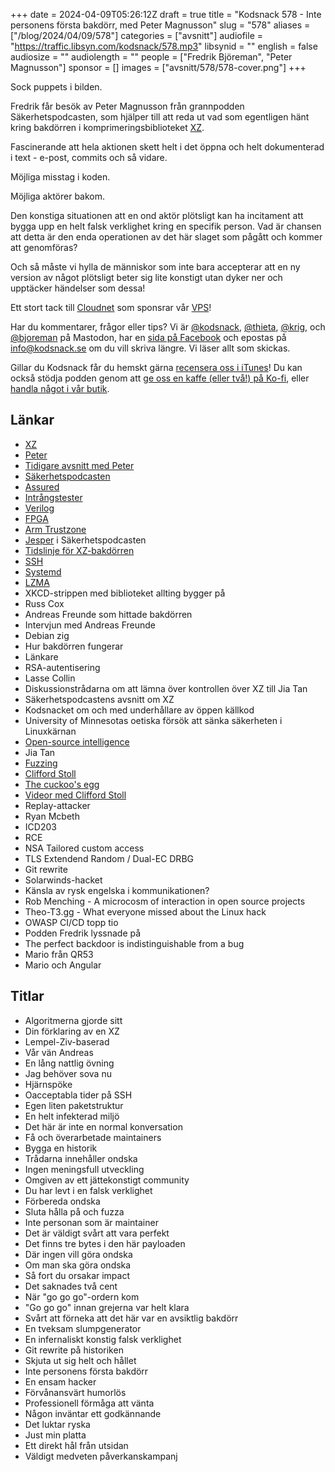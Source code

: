 +++
date = 2024-04-09T05:26:12Z
draft = true
title = "Kodsnack 578 - Inte personens första bakdörr, med Peter Magnusson"
slug = "578"
aliases = ["/blog/2024/04/09/578"]
categories = ["avsnitt"]
audiofile = "https://traffic.libsyn.com/kodsnack/578.mp3"
libsynid = ""
english = false
audiosize = ""
audiolength = ""
people = ["Fredrik Björeman", "Peter Magnusson"]
sponsor = []
images = ["avsnitt/578/578-cover.png"]
+++

Sock puppets i bilden.


Fredrik får besök av Peter Magnusson från grannpodden Säkerhetspodcasten, som hjälper till att reda ut vad som egentligen hänt kring bakdörren i komprimeringsbiblioteket [XZ](https://en.wikipedia.org/wiki/XZ_Utils).

Fascinerande att hela aktionen skett helt i det öppna och helt dokumenterad i text - e-post, commits och så vidare.

Möjliga misstag i koden.

Möjliga aktörer bakom.

Den konstiga situationen att en ond aktör plötsligt kan ha incitament att bygga upp en helt falsk verklighet kring en specifik person. Vad är chansen att detta är den enda operationen av det här slaget som pågått och kommer att genomföras?

Och så måste vi hylla de människor som inte bara accepterar att en ny version av något plötsligt beter sig lite konstigt utan dyker ner och upptäcker händelser som dessa!

Ett stort tack till [Cloudnet](https://www.cloudnet.se) som sponsrar vår [VPS](https://en.wikipedia.org/wiki/Virtual_private_server)!

Har du kommentarer, frågor eller tips? Vi är [@kodsnack](https://social.podsnack.se/@kodsnack), [@thieta](https://6510.nu/@thieta), [@krig](https://6510.nu/@krig), och [@bjoreman](https://toot.cafe/@bjoreman) på Mastodon, har en [sida på Facebook](https://www.facebook.com/) och epostas på [info@kodsnack.se](mailto:info@kodsnack.se) om du vill skriva längre. Vi läser allt som skickas.

Gillar du Kodsnack får du hemskt gärna [recensera oss i iTunes](https://itunes.apple.com/se/podcast/kodsnack/id561631498?l=en)! Du kan också stödja podden genom att <a href="https://ko-fi.com/kodsnack" rel="payment">ge oss en kaffe (eller två!) på Ko-fi</a>, eller [handla något i vår butik](https://shop.spreadshirt.se/kodsnack/).

## Länkar ##
* [XZ](https://en.wikipedia.org/wiki/XZ_Utils)
* [Peter](https://www.linkedin.com/in/petersjm/)
* [Tidigare avsnitt med Peter](https://kodsnack.se/people/peter-magnusson/)
* [Säkerhetspodcasten](https://sakerhetspodcasten.se/)
* [Assured](https://www.assured.se/)
* [Intrångstester](https://en.wikipedia.org/wiki/Penetration_test)
* [Verilog](https://en.wikipedia.org/wiki/Verilog)
* [FPGA](https://en.wikipedia.org/wiki/Field-programmable_gate_array)
* [Arm Trustzone](https://www.arm.com/technologies/trustzone-for-cortex-m)
* [Jesper](https://www.linkedin.com/in/gustafjesperlarsson/?originalSubdomain=se) i Säkerhetspodcasten
* [Tidslinje för XZ-bakdörren](https://research.swtch.com/xz-timeline)
* [SSH](https://en.wikipedia.org/wiki/Secure_Shell)
* [Systemd](https://en.wikipedia.org/wiki/Systemd)
* [LZMA](https://en.wikipedia.org/wiki/Lempel%E2%80%93Ziv%E2%80%93Markov_chain_algorithm)
* XKCD-strippen med biblioteket allting bygger på
* Russ Cox
* Andreas Freunde som hittade bakdörren
* Intervjun med Andreas Freunde
* Debian zig
* Hur bakdörren fungerar
* Länkare
* RSA-autentisering
* Lasse Collin
* Diskussionstrådarna om att lämna över kontrollen över XZ till Jia Tan
* Säkerhetspodcastens avsnitt om XZ
* Kodsnacket om och med underhållare av öppen källkod
* University of Minnesotas oetiska försök att sänka säkerheten i Linuxkärnan
* [Open-source intelligence](https://en.wikipedia.org/wiki/Open-source_intelligence)
* Jia Tan
* [Fuzzing](https://en.wikipedia.org/wiki/Fuzzing)
* [Clifford Stoll](https://en.wikipedia.org/wiki/Clifford_Stoll)
* [The cuckoo's egg](https://en.wikipedia.org/wiki/The_Cuckoo%27s_Egg_%28book%29)
* [Videor med Clifford Stoll](https://www.youtube.com/results?search_query=clifford+stoll)
* Replay-attacker
* Ryan Mcbeth
* ICD203
* RCE
* NSA Tailored custom access
* TLS Extendend Random / Dual-EC DRBG
* Git rewrite
* Solarwinds-hacket
* Känsla av rysk engelska i kommunikationen?
* Rob Menching - A microcosm of interaction in open source projects
* Theo-T3.gg - What everyone missed about the Linux hack
* OWASP CI/CD topp tio
* Podden Fredrik lyssnade på
* The perfect backdoor is indistinguishable from a bug
* Mario från QR53
* Mario och Angular

## Titlar ##
* Algoritmerna gjorde sitt
* Din förklaring av en XZ
* Lempel-Ziv-baserad
* Vår vän Andreas
* En lång nattlig övning
* Jag behöver sova nu
* Hjärnspöke
* Oacceptabla tider på SSH
* Egen liten paketstruktur
* En helt infekterad miljö
* Det här är inte en normal konversation
* Få och överarbetade maintainers
* Bygga en historik
* Trådarna innehåller ondska
* Ingen meningsfull utveckling
* Omgiven av ett jättekonstigt community
* Du har levt i en falsk verklighet
* Förbereda ondska
* Sluta hålla på och fuzza
* Inte personan som är maintainer
* Det är väldigt svårt att vara perfekt
* Det finns tre bytes i den här payloaden
* Där ingen vill göra ondska
* Om man ska göra ondska
* Så fort du orsakar impact
* Det saknades två cent
* När "go go go"-ordern kom
* "Go go go" innan grejerna var helt klara
* Svårt att förneka att det här var en avsiktlig bakdörr
* En tveksam slumpgenerator
* En infernaliskt konstig falsk verklighet
* Git rewrite på historiken
* Skjuta ut sig helt och hållet
* Inte personens första bakdörr
* En ensam hacker
* Förvånansvärt humorlös
* Professionell förmåga att vänta
* Någon inväntar ett godkännande
* Det luktar ryska
* Just min platta
* Ett direkt hål från utsidan
* Väldigt medveten påverkanskampanj